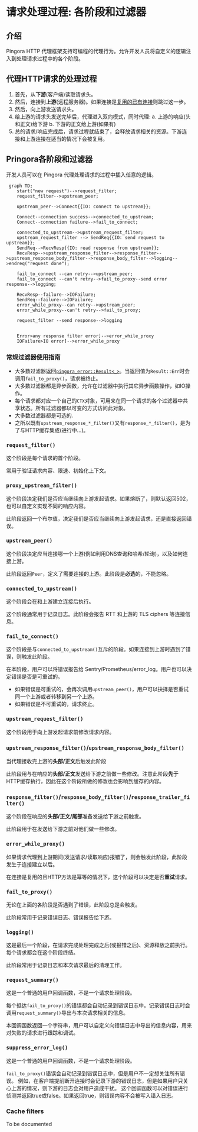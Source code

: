 # 请求处理过程: 各阶段和过滤器

## 介绍
Pingora HTTP 代理框架支持可编程的代理行为。允许开发人员将自定义的逻辑注入到处理请求过程中的各个阶段。

## 代理HTTP请求的处理过程
1. 首先，从**下游**(客户端)读取请求头。
2. 然后，连接到**上游**(远程服务器)。如果连接是[复用的已有连接](pooling.md)则跳过这一步。
3. 然后，向上游发送请求头。
4. 给上游的请求头发送完毕后，代理进入双向模式，同时代理:
    a. 上游的响应(头和正文)给下游
    b. 下游的正文给上游(如果有)
5. 总的请求/响应完成后，请求过程就结束了，会释放请求相关的资源。下游连接和上游连接在适当的情况下会被复用。

## Pringora各阶段和过滤器
开发人员可以在 Pingora 代理处理请求的过程中插入任意的逻辑。
```mermaid
 graph TD;
    start("new request")-->request_filter;
    request_filter-->upstream_peer;

    upstream_peer-->Connect{{IO: connect to upstream}};

    Connect--connection success-->connected_to_upstream;
    Connect--connection failure-->fail_to_connect;

    connected_to_upstream-->upstream_request_filter;
    upstream_request_filter --> SendReq{{IO: send request to upstream}};
    SendReq-->RecvResp{{IO: read response from upstream}};
    RecvResp-->upstream_response_filter-->response_filter-->upstream_response_body_filter-->response_body_filter-->logging-->endreq("request done");

    fail_to_connect --can retry-->upstream_peer;
    fail_to_connect --can't retry-->fail_to_proxy--send error response-->logging;

    RecvResp--failure-->IOFailure;
    SendReq--failure-->IOFailure;
    error_while_proxy--can retry-->upstream_peer;
    error_while_proxy--can't retry-->fail_to_proxy;

    request_filter --send response-->logging


    Error>any response filter error]-->error_while_proxy
    IOFailure>IO error]-->error_while_proxy
```

### 常规过滤器使用指南
* 大多数过滤器返回[`pingora_error::Result<_>`](errors.md)。当返回值为`Result::Err`时会调用`fail_to_proxy()`，请求被终止。
* 大多数过滤器都是异步函数，允许在过滤器中执行其它异步函数操作，如IO操作。
* 每个请求都对应一个自己的`CTX`对象，可用来在同一个请求的各个过滤器中共享状态。所有过滤器都以可变的方式访问此对象。
* 大多数过滤器都是可选的.
* 之所以既有`upstream_response_*_filter()`又有`response_*_filter()`，是为了与HTTP缓存集成(进行中...)。

### `request_filter()`
这个阶段是每个请求的首个阶段。

常用于验证请求内容、限速、初始化上下文。

### `proxy_upstream_filter()`
这个阶段决定我们是否应当继续向上游发起请求。如果熔断了，则默认返回502，也可以自定义实现不同的响应内容。

此阶段返回一个布尔值，决定我们是否应当继续向上游发起请求，还是直接返回错误。

### `upstream_peer()`
这个阶段决定应当连接哪一个上游(例如利用DNS查询和哈希/轮询)，以及如何连接上游。

此阶段返回`Peer`，定义了需要连接的上游。此阶段是**必选**的，不能忽略。

### `connected_to_upstream()`
这个阶段会在和上游建立连接后执行。

这个阶段通常用于记录日志。此阶段会报告 RTT 和上游的 TLS ciphers 等连接信息。

### `fail_to_connect()`
这个阶段是与`connected_to_upstream()`互斥的阶段。如果连接到上游时遇到了错误，则触发此阶段。

在本阶段，用户可以将错误报告给 Sentry/Prometheus/error_log。用户也可以决定错误是否是可重试的。
- 如果错误是可重试的，会再次调用`upstream_peer()`，用户可以抉择是否重试同一个上游或者转移到另一个上游。
- 如果错误是不可重试的，请求终止。

### `upstream_request_filter()`
这个阶段用于向上游发起请求前修改请求内容。

### `upstream_response_filter()`/`upstream_response_body_filter()`
当代理接收完上游的**头部/正文**后触发此阶段

此阶段用与在响应的**头部/正文**发送给下游之前做一些修改。注意此阶段**先于**HTTP缓存执行，因此在这个阶段所做的修改也会影响到缓存的内容。

### `response_filter()`/`response_body_filter()`/`response_trailer_filter()`
这个阶段在响应的**头部/正文/尾部**准备发送给下游之前触发。

此阶段用于在发送给下游之前对他们做一些修改。

### `error_while_proxy()`
如果请求代理到上游期间(发送请求/读取响应)报错了，则会触发此阶段，此阶段发生于连接建立以后。

在连接是复用的且HTTP方法是幂等的情况下，这个阶段可以决定是否**重试**请求。

### `fail_to_proxy()`
无论在上面的各阶段是否遇到了错误，此阶段总是会触发。

此阶段常用于记录错误日志、错误报告给下游。

### `logging()`
这是最后一个阶段，在请求完成处理完成之后(或报错之后)、资源释放之前执行。
每个请求都会在这个阶段终结。

此阶段常用于记录日志和本次请求最后的清理工作。

### `request_summary()`
这是一个普通的用户回调函数，不是一个请求处理阶段。

每个抵达`fail_to_proxy()`的错误都会自动记录到错误日志中。记录错误日志时会调用`request_summary()`导出与本次请求相关的信息。

本回调函数返回一个字符串，用户可以自定义向错误日志中导出的信息内容，用来对失败的请求进行跟踪和调试。

### `suppress_error_log()`
这是一个普通的用户回调函数，不是一个请求处理阶段。

`fail_to_proxy()`错误会自动记录到错误日志中，但是用户不一定想关注所有错误。
例如，在客户端提前断开连接时会记录下游的错误日志，但是如果用户只关心上游的情况，则下游的日志会对用户造成干扰。
这个回调函数可以对错误进行侦测并返回true或false。如果返回true，则错误内容不会被写入错入日志。

### Cache filters

To be documented
